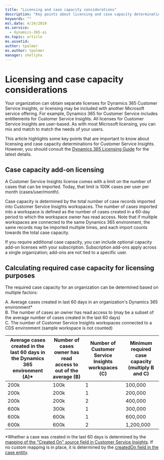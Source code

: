 ```yaml
---
title: "Licensing and case capacity considerations"
description: "Key points about licensing and case capacity determinations for Dynamics 365 Customer Service Insights."
keywords: ""
ms\.date: 4/24/2019
ms.service:
  - dynamics-365-ai
ms.topic: article
ms.assetid: 
author: tpalmer
ms.author: tpalmer
manager: shellyha
---
```


# Licensing and case capacity considerations

Your organization can obtain separate licenses for Dynamics 365 Customer Service Insights, or licensing may be included with another Microsoft service offering. For example, Dynamics 365 for Customer Service includes entitlements for Customer Service Insights. All licenses for Customer Service Insights are user-based. As with most Microsoft licensing, you can mix and match to match the needs of your users.

This article highlights some key points that are important to know about licensing and case capacity determinations for Customer Service Insights. However, you should consult the [Dynamics 365 Licensing Guide](https://go.microsoft.com/fwlink/?LinkId=866544) for the latest details. 

## Case capacity add-on licensing
A Customer Service Insights license comes with a limit on the number of cases that can be imported. Today, that limit is 100K cases per user per month (cases/user/month). 

Case capacity is determined by the total number of case records imported into Customer Service Insights workspaces. The number of cases imported into a workspace is defined as the number of cases created in a 60-day period to which the workspace owner has read access. Note that if multiple workspaces are connected to the same Dynamics 365 environment, the same records may be imported multiple times, and each import counts towards the total case capacity.

If you require additional case capacity, you can include optional capacity add-on licenses with your subscription. Subscription add-ons apply across a single organization; add-ons are not tied to a specific user. 

## Calculating required case capacity for licensing purposes

The required case capacity for an organization can be determined based on multiple factors: 

A. Average cases created in last 60 days in an organization's Dynamics 365 environment*  
B. The number of cases an owner has read access to (may be a subset of the average number of cases created in the last 60 days)  
C. The number of Customer Service Insights workspaces connected to a CDS environment (sample workspace is not counted)  

| Average cases created in the last 60 days in the Dynamics 365 environment (A)*	| Number of cases owner has read access to out of the average (B)	| Number of Customer Service Insights workspaces (C)	| Minimum required case capacity (multiply B and C)|
|--|--|--|--|
|200k	|100k	|1	|100,000|
|200k	|200k	|1	|200,000|
|200k	|200k	|2	|400,000|
|600k	|300k	|1	|300,000|
|600k	|600k	|1	|600,000|
|600k	|600k	|2	|1,200,000|


*Whether a case was created in the last 60 days is determined by the [mapping of the "Created On" source field in Customer Service Insights](map-data.md). If no custom mapping is in place, it is determined by the [createdOn field in the case entity](https://docs.microsoft.com/common-data-model/schema/core/applicationcommon/foundationcommon/crmcommon/service/case#createdOn).


